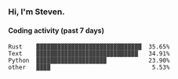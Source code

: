 ### Hi, I'm Steven.

#### Coding activity (past 7 days)
```
Rust    ▓▓▓▓▓▓▓▓▓▓▓▓▓▓▓▓▓▓▓▓▓▓▓▓▓▓▓▓▓▓  35.65%
Text    ▓▓▓▓▓▓▓▓▓▓▓▓▓▓▓▓▓▓▓▓▓▓▓▓▓▓▓▓▓   34.91%
Python  ▓▓▓▓▓▓▓▓▓▓▓▓▓▓▓▓▓▓▓▓            23.90%
other   ▓▓▓▓                             5.53%
```
